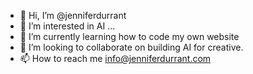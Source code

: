 - 👋 Hi, I’m @jenniferdurrant
- 👀 I’m interested in AI ...
- 🌱 I’m currently learning how to code my own website
- 💞️ I’m looking to collaborate on building AI for creative.
- 📫 How to reach me info@jenniferdurrant.com

<!---
jenniferdurrant/jenniferdurrant is a ✨ special ✨ repository because its `README.md` (this file) appears on your GitHub profile.
You can click the Preview link to take a look at your changes.
--->
